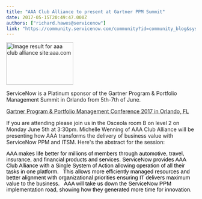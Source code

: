 ```yaml
---
title: "AAA Club Alliance to present at Gartner PPM Summit"
date: 2017-05-15T20:49:47.000Z
authors: ["richard.hawes@servicenow"]
link: "https://community.servicenow.com/community?id=community_blog&sys_id=9bfca6a5dbd0dbc01dcaf3231f961982"
---
```

<p><img alt="Image result for aaa club alliance site:aaa.com" class="irc_mi jive-image" height="113" src="http://ww2.aaa.com/aaa/217/bootstrap/img/aaa_logo.png" style="width: 178px; height: 112.698px;" width="178"/></p><p>ServiceNow is a Platinum sponsor of the Gartner Program &amp; Portfolio Management Summit in Orlando from 5th-7th of June. </p><p><a href="http://www.gartner.com/events/na/ppm" title="http://www.gartner.com/events/na/ppm">Gartner Program &amp; Portfolio Management Conference 2017 in Orlando, FL</a> </p><p></p><p>If you are attending please join us in the Osceola room B on level 2 on Monday June 5th at 3:30pm. Michelle Wenning of AAA Club Alliance will be presenting how AAA transforms the delivery of business value with ServiceNow PPM and ITSM. Here's the abstract for the session:</p><p><span style="color: #000000; font-family: Calibri, sans-serif; font-size: 14.6667px;">AAA makes life better for millions of members through automotive, travel, insurance, and financial products and services. ServiceNow provides AAA Club Alliance with a Single System of Action allowing operation of all their tasks in one platform.   This allows more efficiently managed resources and better alignment with organizational priorities ensuring IT delivers maximum value to the business.   AAA will take us down the ServiceNow PPM implementation road, showing how they generated more time for innovation.</span></p>